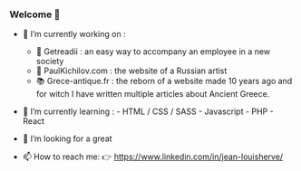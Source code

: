 ### Welcome 👋

- 🔭 I’m currently working on : 
     * :rocket: Getreadii : an easy way to accompany an employee in a new society
     * :racehorse: PaulKichilov.com : the website of a Russian artist
     * :books: Grece-antique.fr : the reborn of a website made 10 years ago and for witch I have written multiple articles about Ancient Greece.
      
- 🌱 I’m currently learning :
      - HTML / CSS / SASS
      - Javascript
      - PHP
      - React

- 👯 I’m looking for a great

- 📫 How to reach me: :point_right: https://www.linkedin.com/in/jean-louisherve/


